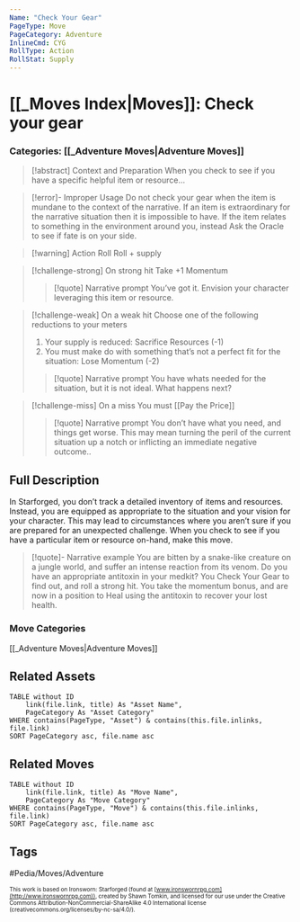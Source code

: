 ```yaml
---
Name: "Check Your Gear"
PageType: Move
PageCategory: Adventure
InlineCmd: CYG
RollType: Action
RollStat: Supply
---
```

# [[_Moves Index|Moves]]: Check your gear
### Categories: [[_Adventure Moves|Adventure Moves]]
>[!abstract]  Context and Preparation
>When you check to see if you have a specific helpful item or resource...

> [!error]- Improper Usage
> Do not check your gear when the item is mundane to the context of the narrative.  If an item is extraordinary for the narrative situation then it is impossible to have.  If the item relates to something in the environment around you, instead Ask the Oracle to see if fate is on your side.

> [!warning] Action Roll
> Roll + supply

> [!challenge-strong] On strong hit
> Take +1 Momentum
> >[!quote] Narrative prompt
> >You’ve got it. Envision your character leveraging this item or resource. 

> [!challenge-weak] On a weak hit
> Choose one of the following reductions to your meters
> 1. Your supply is reduced: Sacrifice Resources (-1)
> 2. You must make do with something that’s not a perfect fit for the situation: Lose Momentum (-2)
>    
> >[!quote] Narrative prompt
> >You have whats needed for the situation, but it is not ideal.  What happens next?

> [!challenge-miss] On a miss
> You must [[Pay the Price]]
> >[!quote] Narrative prompt
> >You don’t have what you need, and things get worse.
> >This may mean turning the peril of the current situation up a notch or inflicting an immediate negative outcome.. 

## Full Description
In Starforged, you don’t track a detailed inventory of items and resources. Instead, you are equipped as appropriate to the situation and your vision for your character. This may lead to circumstances where you aren’t sure if you are prepared for an unexpected challenge. When you check to see if you have a particular item or resource on-hand, make this move. 

> [!quote]- Narrative example
> You are bitten by a snake-like creature on a jungle world, and suffer an intense reaction from its venom. Do you have an appropriate antitoxin in your medkit? You Check Your Gear to find out, and roll a strong hit. You take the momentum bonus, and are now in a position to Heal using the antitoxin to recover your lost health. 

### Move Categories
[[_Adventure Moves|Adventure Moves]]

## Related Assets
```dataview
TABLE without ID
	link(file.link, title) As "Asset Name",
	PageCategory As "Asset Category"
WHERE contains(PageType, "Asset") & contains(this.file.inlinks, file.link)
SORT PageCategory asc, file.name asc
```

## Related Moves
```dataview
TABLE without ID
	link(file.link, title) As "Move Name",
	PageCategory As "Move Category"
WHERE contains(PageType, "Move") & contains(this.file.inlinks, file.link)
SORT PageCategory asc, file.name asc
```

## Tags
#Pedia/Moves/Adventure 

<font size=-2>This work is based on Ironsworn: Starforged (found at [www.ironswornrpg.com](http://www.ironswornrpg.com)), created by Shawn Tomkin, and licensed for our use under the Creative Commons Attribution-NonCommercial-ShareAlike 4.0 International license  (creativecommons.org/licenses/by-nc-sa/4.0/).</font>